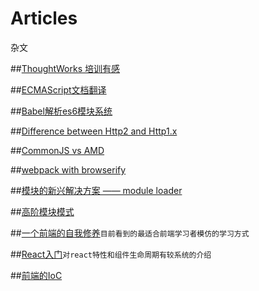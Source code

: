 # Articles
杂文

##[ThoughtWorks 培训有感](https://github.com/bsdfzzzy/Articles/blob/master/ThoughtWorks.md)

##[ECMAScript文档翻译](https://github.com/bsdfzzzy/ECMA262-cn)

##[Babel解析es6模块系统](https://github.com/bsdfzzzy/Articles/blob/master/Babel%E8%A7%A3%E6%9E%90es6%E6%A8%A1%E5%9D%97%E7%B3%BB%E7%BB%9F.md)

##[Difference between Http2 and Http1.x](https://http2.github.io/faq/#what-are-the-key-differences-to-http1x)

##[CommonJS vs AMD](http://tomdale.net/2012/01/amd-is-not-the-answer/)

##[webpack with browserify](https://gist.github.com/substack/68f8d502be42d5cd4942)

##[模块的新兴解决方案 —— module loader](https://github.com/ModuleLoader/es-module-loader)

##[高阶模块模式](http://www.adequatelygood.com/JavaScript-Module-Pattern-In-Depth.html)

##[一个前端的自我修养](http://taobaofed.org/blog/2016/03/23/the-growth-of-front-end/)`目前看到的最适合前端学习者模仿的学习方式`

##[React入门](http://blog.codingplayboy.com/2016/08/20/react/)`对react特性和组件生命周期有较系统的介绍`

##[前端的IoC](http://efe.baidu.com/blog/introduction-about-ioc-in-frontend/)
